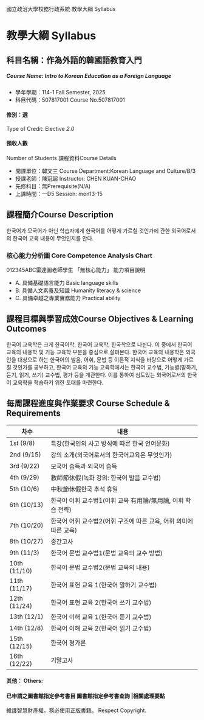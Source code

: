 國立政治大學校務行政系統 教學大綱 Syllabus
# 教學大綱 Syllabus
##  科目名稱：作為外語的韓國語教育入門
#####  Course Name: Intro to Korean Education as a Foreign Language
  * 學年學期：114-1 Fall Semester, 2025 
  * 科目代碼：507817001 Course No.507817001
#### 修別：選
Type of Credit: Elective 
_2.0_
#### 預收人數
Number of Students
課程資料Course Details
  * 開課單位：韓文三 Course Department:Korean Language and Culture/B/3 
  * 授課老師：陳冠超 Instructor: CHEN KUAN-CHAO 
  * 先修科目：無Prerequisite(N/A)
  * 上課時間：一D5 Session: mon13-15
##  課程簡介Course Description
한국어가 모국어가 아닌 학습자에게 한국어를 어떻게 가르칠 것인가에 관한 외국어로서의 한국어 교육 내용이 무엇인지를 안다.
###  核心能力分析圖 Core Competence Analysis Chart
012345ABC雷達圖老師學生
「無核心能力」 
能力項目說明
  * A. 具備基礎語言能力 Basic language skills
  * B. 具備人文素養及知識 Humanity literacy & science
  * C. 具備卓越之專業實務能力 Practical ability
##  課程目標與學習成效Course Objectives & Learning Outcomes 
한국어 교육학은 크게 한국어학, 한국어 교육학, 한국학으로 나뉜다. 이 중에서 한국어 교육의 내용학 및 기능 교육학 부분을 중심으로 살펴본다. 한국어 교육의 내용학은 외국인을 대상으로 하는 한국어의 발음, 어휘, 문법 등 이론적 지식을 바탕으로 어떻게 가르칠 것인가를 공부하고, 한국어 교육의 기능 교육학에서는 한국어 교수법, 기능별(말하기, 듣기, 읽기, 쓰기) 교수법, 평가 등을 개관한다. 이를 통하여 심도있는 외국어로서의 한국어 교육학을 학습하기 위한 토대를 마련한다.
##  每周課程進度與作業要求 Course Schedule & Requirements
차수 |  내용  
---|---  
1st (9/8) |  특강(한국인의 사고 방식에 따른 한국 언어문화)  
2nd (9/15) |  강의 소개(외국어로서의 한국어교육은 무엇인가)  
3rd (9/22) |  모국어 습득과 외국어 습득  
4th (9/29) |  教師節休假(녹화 강의: 한국어 발음 교수법)  
5th (10/6) |  中秋節休假한국 추석 휴일  
6th (10/13) |  한국어 어휘 교수법1(어휘 교육 有用論/無用論, 어휘 학습 전략)  
7th (10/20) |  한국어 어휘 교수법2(어휘 구조에 따른 교육, 어휘 의미에 따른 교육)  
8th (10/27) |  중간고사  
9th (11/3) |  한국어 문법 교수법1(문법 교육의 교수 방법)  
10th (11/10) |  한국어 문법 교수법2(문법 교육의 내용)  
11th (11/17) |  한국어 표현 교육 1(한국어 말하기 교수법)  
12th (11/24) |  한국어 표현 교육 2(한국어 쓰기 교수법)  
13th (12/1) |  한국어 이해 교육 1(한국어 듣기 교수법)  
14th (12/8) |  한국어 이해 교육 2(한국어 읽기 교수법)  
15th (12/15) |  한국어 평가론  
16th (12/22) |  기말고사  
####  其他： Others:
####  已申請之圖書館指定參考書目  圖書館指定參考書查詢 |相關處理要點
維護智慧財產權，務必使用正版書籍。 Respect Copyright.